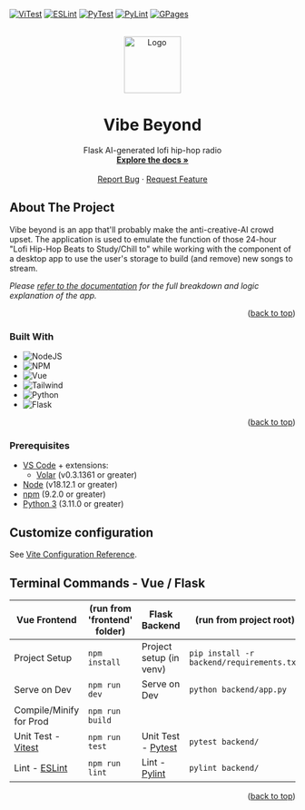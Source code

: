 <!-- PROJECT SHIELDS -->
[![ViTest][vitest]][vitest-url]
[![ESLint][eslint]][eslint-url]
[![PyTest][pytest]][pytest-url]
[![PyLint][pylint]][pylint-url]
[![GPages][gpages]][gpages-url]

<!-- PROJECT LOGO -->
<br />
<div align="center">
  <a href="https://github.com/dariustb/vibebeyond">
    <img src="https://i1.sndcdn.com/artworks-nXTBoQMnJHSoNPbn-yX34xA-t500x500.jpg" alt="Logo" width="100" height="100">
  </a>

  <h1 align="center">Vibe Beyond</h1>

  <p align="center">
    Flask AI-generated lofi hip-hop radio
    <br />
    <a href="https://dariustb.github.io/VibeBeyond/"><strong>Explore the docs »</strong></a>
    <br />
    <br />
    <a href="https://github.com/dariustb/vibebeyond/issues">Report Bug</a>
    ·
    <a href="https://github.com/dariustb/vibebeyond/issues">Request Feature</a>
  </p>
</div>

<!-- ABOUT THE PROJECT -->
## About The Project
Vibe beyond is an app that'll probably make the anti-creative-AI crowd upset. The application is used to emulate the function of those 24-hour "Lofi Hip-Hop Beats to Study/Chill to" while working with the component of a desktop app to use the user's storage to build (and remove) new songs to stream.

_Please [refer to the documentation][docs] for the full breakdown and logic explanation of the app._

<p align="right">(<a href="#readme-top">back to top</a>)</p>

### Built With
* ![NodeJS][node.js]
* ![NPM][npm.io]
* ![Vue][vue.js]
* ![Tailwind][tailwind.css]
* ![Python][python.io]
* ![Flask][flask.io]

<p align="right">(<a href="#readme-top">back to top</a>)</p>

### Prerequisites

* [VS Code][vscode] + extensions:
    * [Volar][volar]  (v0.3.1361 or greater)
* [Node][node] (v18.12.1 or greater)
* [npm][npm] (9.2.0 or greater)
* [Python 3][python] (3.11.0 or greater)

## Customize configuration
See [Vite Configuration Reference](https://vitejs.dev/config/).

## Terminal Commands - Vue / Flask

| Vue Frontend | (run from 'frontend' folder) | Flask Backend | (run from project root) |
|---|---|---|---|
| Project Setup | `npm install` | Project setup (in venv) | `pip install -r backend/requirements.txt` |
| Serve on Dev | `npm run dev` | Serve on Dev | `python backend/app.py` |
| Compile/Minify for Prod | `npm run build` |  |  |
| Unit Test - [Vitest](https://vitest.dev/) | `npm run test` | Unit Test - [Pytest](https://docs.pytest.org/en/latest/) | `pytest backend/` |
| Lint - [ESLint](https://eslint.org/) | `npm run lint` | Lint - [Pylint](https://pylint.readthedocs.io/en/latest/) | `pylint backend/` |

<p align="right">(<a href="#readme-top">back to top</a>)</p>

<!-- MARKDOWN LINKS & IMAGES -->
<!-- https://www.markdownguide.org/basic-syntax/#reference-style-links -->

[app]:  #
[docs]: https://dariustb.github.io/VibeBeyond/

<!-- Technologies -->
[vscode]:   https://code.visualstudio.com/
[volar]:    https://marketplace.visualstudio.com/items?itemName=Vue.volar
[node]:     https://nodejs.org/en/
[npm]:      https://docs.npmjs.com/downloading-and-installing-node-js-and-npm
[python]:   https://www.python.org/

<!-- Featured images -->
[product-screenshot]:   /docs/assets/images/wf_start.png

<!-- CI Test badges -->
[vitest]:   https://github.com/dariustb/VibeBeyond/actions/workflows/vitest.yml/badge.svg
[eslint]:   https://github.com/dariustb/VibeBeyond/actions/workflows/eslint.yml/badge.svg
[pytest]:   https://github.com/dariustb/VibeBeyond/actions/workflows/pytest.yml/badge.svg
[pylint]:   https://github.com/dariustb/VibeBeyond/actions/workflows/pylint.yml/badge.svg
[gpages]:   https://github.com/dariustb/VibeBeyond/actions/workflows/pages/pages-build-deployment/badge.svg
[vitest-url]:   https://github.com/dariustb/VibeBeyond/actions/workflows/vitest.yml
[eslint-url]:   https://github.com/dariustb/VibeBeyond/actions/workflows/eslint.yml
[pytest-url]:   https://github.com/dariustb/VibeBeyond/actions/workflows/pytest.yml
[pylint-url]:   https://github.com/dariustb/VibeBeyond/actions/workflows/pylint.yml
[gpages-url]:   https://github.com/dariustb/VibeBeyond/actions/workflows/pages/pages-build-deployment

<!-- Markdown Badges -->
[node.js]:      https://img.shields.io/badge/node.js-6DA55F?style=for-the-badge&logo=node.js&logoColor=white
[npm.io]:       https://img.shields.io/badge/NPM-%23CB3837.svg?style=for-the-badge&logo=npm&logoColor=white
[vue.js]:       https://img.shields.io/badge/Vue.js-35495E?style=for-the-badge&logo=vuedotjs&logoColor=4FC08D
[tailwind.css]: https://img.shields.io/badge/tailwindcss-%2338B2AC.svg?style=for-the-badge&logo=tailwind-css&logoColor=white
[python.io]:    https://img.shields.io/badge/python-3670A0?style=for-the-badge&logo=python&logoColor=ffdd54
[flask.io]:     https://img.shields.io/badge/flask-%23000.svg?style=for-the-badge&logo=flask&logoColor=white
